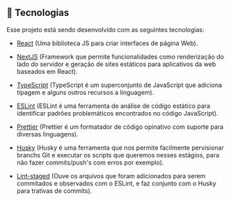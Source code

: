 ## 🚀 Tecnologias

Esse projeto está sendo desenvolvido com as seguintes tecnologias:

- [React](https://reactjs.org) (Uma biblioteca JS para criar interfaces de página Web).

- [NextJS](https://nextjs.org/) (Framework que permite funcionalidades como renderização do lado do servidor e geração de sites estáticos para aplicativos da web baseados em React).

- [TypeScript](https://www.typescriptlang.org/) (TypeScript é um superconjunto de JavaScript que adiciona tipagem e alguns outros recursos a linguagem).

- [ESLint](https://eslint.org/) (ESLint é uma ferramenta de análise de código estático para identificar padrões problemáticos encontrados no código JavaScript).

- [Prettier](https://prettier.io/) (Prettier é um formatador de código opinativo com suporte para diversas linguagens).

- [Husky](https://www.npmjs.com/package/husky) (Husky é uma ferramenta que nos permite facilmente pervisionar branchs Git e executar os scripts que queremos nesses estágios, para não fazer commits/push's com erros por exemplo).

- [Lint-staged](https://www.npmjs.com/package/lint-staged) (Ouve os arquivos que foram adicionados para serem commitados e observados com o ESLint, e faz conjunto com o Husky para trativas de commits).
